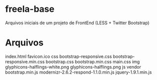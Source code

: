 freela-base
===========

Arquivos iniciais de um projeto de FrontEnd (LESS + Twitter Bootstrap)

Arquivos
========

  index.html
  favicon.ico
    css
      bootstrap-responsive.css
      bootstrap-responsive.min.css
      bootstrap.css
      bootstrap.min.css
      main.css
    img
      glyphicons-halflings-white.png
      glyphicons-halflings.png
    js
      vendor
        bootstrap.min.js
        modernizr-2.6.2-respond-1.1.0.min.js
        jquery-1.9.1.min.js
